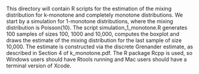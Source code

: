 This directory will contain R scripts for the estimation of the mixing
distribution for k-monotone and completely monotone distributions. We
start by a simulation for 1-monotone distributions, where the mixing
distribution is Poisson(10). The script simulation_1_monotone.R
generates 100 samples of sizes 100, 1000 and 10,000, computes the
boxplot and draws the estimate of the mixing distribution for the last
sample of size 10,000. The estimate is constructed via the discrete
Grenander estimate, as described in Section 4 of k_monotone.pdf.
The R package Rcpp is used, so Windows users should have Rtools running
and Mac users should have a terminal version of Xcode.
